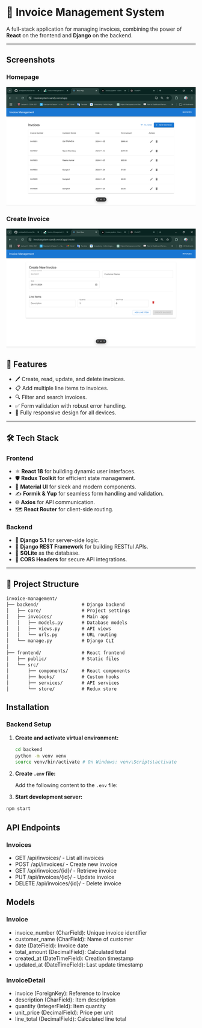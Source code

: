# 🧾 Invoice Management System

A full-stack application for managing invoices, combining the power of **React** on the frontend and **Django** on the backend.

---
##  Screenshots

### Homepage

![App Screenshot](https://github.com/omtripathii/Invoice-Management-System-Django-ReactJs-/blob/main/Images/Screenshot%202024-11-26%20010530.png)

### Create Invoice

![App Invoice](https://github.com/omtripathii/Invoice-Management-System-Django-ReactJs-/blob/main/Images/Screenshot%202024-11-26%20010540.png)



## 🚀 Features

- 🖊️ Create, read, update, and delete invoices.
- 📋 Add multiple line items to invoices.
- 🔍 Filter and search invoices.
- ✅ Form validation with robust error handling.
- 📱 Fully responsive design for all devices.

---

## 🛠️ Tech Stack

### **Frontend**
- ⚛️ **React 18** for building dynamic user interfaces.
- 🛡️ **Redux Toolkit** for efficient state management.
- 🎨 **Material UI** for sleek and modern components.
- ✍️ **Formik & Yup** for seamless form handling and validation.
- 🌐 **Axios** for API communication.
- 🗺️ **React Router** for client-side routing.

### **Backend**
- 🐍 **Django 5.1** for server-side logic.
- 📜 **Django REST Framework** for building RESTful APIs.
- 💾 **SQLite** as the database.
- 🔗 **CORS Headers** for secure API integrations.

---

## 📁 Project Structure

```plaintext
invoice-management/
├── backend/                # Django backend
│   ├── core/               # Project settings
│   ├── invoices/           # Main app
│   │   ├── models.py       # Database models
│   │   ├── views.py        # API views
│   │   └── urls.py         # URL routing
│   └── manage.py           # Django CLI
│
├── frontend/               # React frontend
│   ├── public/             # Static files
│   └── src/
│       ├── components/     # React components
│       ├── hooks/          # Custom hooks
│       ├── services/       # API services
│       └── store/          # Redux store
```



## Installation

### Backend Setup

1. **Create and activate virtual environment:**
   ```bash
   cd backend
   python -m venv venv
   source venv/bin/activate # On Windows: venv\Scripts\activate
2. **Create `.env` file:**

   Add the following content to the `.env` file:

3. **Start development server:**
```bash
npm start
```
## API Endpoints

### Invoices
- GET /api/invoices/ - List all invoices
- POST /api/invoices/ - Create new invoice
- GET /api/invoices/{id}/ - Retrieve invoice
- PUT /api/invoices/{id}/ - Update invoice
- DELETE /api/invoices/{id}/ - Delete invoice

## Models

### Invoice
- invoice_number (CharField): Unique invoice identifier
- customer_name (CharField): Name of customer
- date (DateField): Invoice date
- total_amount (DecimalField): Calculated total
- created_at (DateTimeField): Creation timestamp
- updated_at (DateTimeField): Last update timestamp

### InvoiceDetail
- invoice (ForeignKey): Reference to Invoice
- description (CharField): Item description
- quantity (IntegerField): Item quantity
- unit_price (DecimalField): Price per unit
- line_total (DecimalField): Calculated line total
